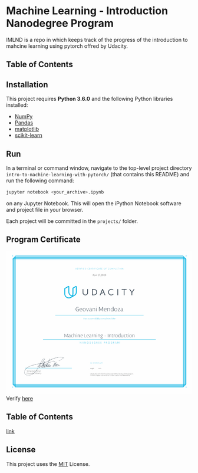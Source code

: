 # Machine Learning - Introduction Nanodegree Program
IMLND is a repo in which keeps track of the progress of the introduction to mahcine learning using pytorch offred by Udacity.

## Table of Contents


## Installation
This project requires **Python 3.6.0** and the following Python libraries installed:
- [NumPy](http://www.numpy.org/)
- [Pandas](http://pandas.pydata.org)
- [matplotlib](http://matplotlib.org/)
- [scikit-learn](http://scikit-learn.org/stable/)

## Run
In a terminal or command window, navigate to the top-level project directory `intro-to-machine-learning-with-pytorch/` (that contains this README) and run the following command:
```bash
jupyter notebook <your_archive>.ipynb
```
on any Jupyter Notebook.
This will open the iPython Notebook software and project file in your browser.

Each project will be committed in the `projects/` folder.

## Program Certificate
![](assets/machine%20learning%20introduction.jpg)
Verify [here](https://graduation.udacity.com/confirm/RAAMVKKN)

## Table of Contents
[link](https://confirm.udacity.com/RAAMVKKN)

## License
This project uses the [MIT](https://choosealicense.com/licenses/mit/) License.